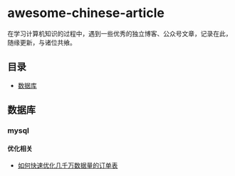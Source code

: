 # awesome-chinese-article
在学习计算机知识的过程中，遇到一些优秀的独立博客、公众号文章，记录在此，随缘更新，与诸位共飨。

## 目录
- [数据库](#数据库)

## 数据库
### mysql
#### 优化相关
* [如何快速优化几千万数据量的订单表](https://www.cnblogs.com/fulongyuanjushi/p/17910420.html)
